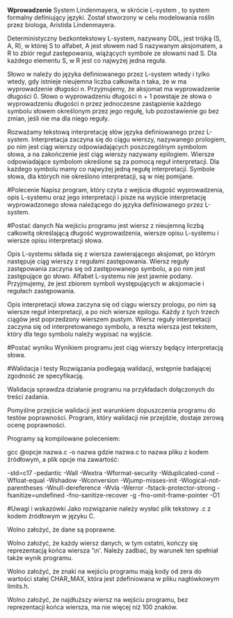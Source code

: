 <b>Wprowadzenie</b>
System Lindenmayera, w skrócie L-system , to system formalny definiujący języki. Został stworzony w celu modelowania roślin przez biologa, Aristida Lindenmayera.

Deterministyczny bezkontekstowy L-system, nazywany D0L, jest trójką (S, A, R), w której S to alfabet, A jest słowem nad S nazywanym aksjomatem, a R to zbiór reguł zastępowania, wiążących symbole ze słowami nad S. Dla każdego elementu S, w R jest co najwyżej jedna reguła.

Słowo w należy do języka definiowanego przez L-system wtedy i tylko wtedy, gdy istnieje nieujemna liczba całkowita n taka, że w ma wyprowadzenie długości n. Przyjmujemy, że aksjomat ma wyprowadzenie długości 0. Słowo o wyprowadzeniu długości n + 1 powstaje ze słowa o wyprowadzeniu długości n przez jednoczesne zastąpienie każdego symbolu słowem określonym przez jego regułę, lub pozostawienie go bez zmian, jeśli nie ma dla niego reguły.

Rozważamy tekstową interpretację słów języka definiowanego przez L-system. Interpretacja zaczyna się do ciągu wierszy, nazywanego prologiem, po nim jest ciąg wierszy odpowiadających poszczególnym symbolom słowa, a na zakończenie jest ciąg wierszy nazywany epilogiem. Wiersze odpowiadające symbolom określone są za pomocą reguł interpretacji. Dla każdego symbolu mamy co najwyżej jedną regułę interpretacji. Symbole słowa, dla których nie określono interpretacji, są w niej pomijane.

#Polecenie
Napisz program, który czyta z wejścia długość wyprowadzenia, opis L-systemu oraz jego interpretacji i pisze na wyjście interpretację wyprowadzonego słowa należącego do języka definiowanego przez L-system.

#Postać danych
Na wejściu programu jest wiersz z nieujemną liczbą całkowitą określającą długość wyprowadzenia, wiersze opisu L-systemu i wiersze opisu interpretacji słowa.

Opis L-systemu składa się z wiersza zawierającego aksjomat, po którym następuje ciąg wierszy z regułami zastępowania. Wiersz reguły zastępowania zaczyna się od zastępowanego symbolu, a po nim jest zastępujące go słowo. Alfabet L-systemu nie jest jawnie podany. Przyjmujemy, że jest zbiorem symboli występujących w aksjomacie i regułach zastępowania.

Opis interpretacji słowa zaczyna się od ciągu wierszy prologu, po nim są wiersze reguł interpretacji, a po nich wiersze epilogu. Każdy z tych trzech ciągów jest poprzedzony wierszem pustym. Wiersz reguły interpretacji zaczyna się od interpretowanego symbolu, a reszta wiersza jest tekstem, który dla tego symbolu należy wypisać na wyjście.

#Postać wyniku
Wynikiem programu jest ciąg wierszy będący interpretacją słowa.

#Walidacja i testy
Rozwiązania podlegają walidacji, wstępnie badającej zgodność ze specyfikacją.

Walidacja sprawdza działanie programu na przykładach dołączonych do treści zadania.

Pomyślne przejście walidacji jest warunkiem dopuszczenia programu do testów poprawności. Program, który walidacji nie przejdzie, dostaje zerową ocenę poprawności.

Programy są kompilowane poleceniem:

gcc @opcje nazwa.c -o nazwa
gdzie nazwa.c to nazwa pliku z kodem źródłowym, a plik opcje ma zawartość:

-std=c17
-pedantic
-Wall
-Wextra
-Wformat-security
-Wduplicated-cond
-Wfloat-equal
-Wshadow
-Wconversion
-Wjump-misses-init
-Wlogical-not-parentheses
-Wnull-dereference
-Wvla
-Werror
-fstack-protector-strong
-fsanitize=undefined
-fno-sanitize-recover
-g
-fno-omit-frame-pointer
-O1

#Uwagi i wskazówki
Jako rozwiązanie należy wysłać plik tekstowy .c z kodem źródłowym w języku C.

Wolno założyć, że dane są poprawne.

Wolno założyć, że każdy wiersz danych, w tym ostatni, kończy się reprezentacją końca wiersza '\n'. Należy zadbać, by warunek ten spełniał także wynik programu.

Wolno założyć, że znaki na wejściu programu mają kody od zera do wartości stałej CHAR_MAX, która jest zdefiniowana w pliku nagłówkowym limits.h.

Wolno założyć, że najdłuższy wiersz na wejściu programu, bez reprezentacji końca wiersza, ma nie więcej niż 100 znaków.
